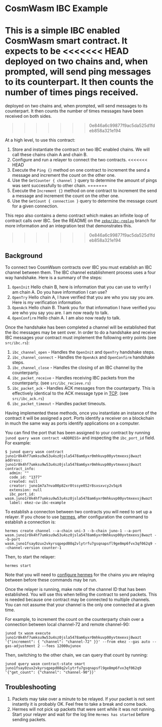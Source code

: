 # CosmWasm IBC Example

This is a simple IBC enabled CosmWasm smart contract. It expects to be
<<<<<<< HEAD
deployed on two chains and, when prompted, will send ping messages to its
counterpart. It then counts the number of times pings received.
=======
deployed on two chains and, when prompted, will send messages to its
counterpart. It then counts the number of times messages have been
received on both sides.
>>>>>>> 0e846a6c99877f9ac5da525d1fdeb858a321e194

At a high level, to use this contract:

1. Store and instantiate the contract on two IBC enabled chains. We
   will call these chains chain A and chain B.
2. Configure and run a relayer to connect the two contracts.
<<<<<<< HEAD
3. Execute the `Ping {}` method on one contract to increment the
   send a message and increment the count on the other one.
4. Use the `GetCounter { channel }` query to determine the amount of pings was
   sent successfully to other chain.
=======
3. Execute the `Increment {}` method on one contract to increment the
   send a message and increment the count on the other one.
4. Use the `GetCount { connection }` query to determine the message
   count for a given connection.

This repo also contains a demo contract which makes an infinite loop
of contract calls over IBC. See the README on the
[`zeke/ibc-replay`](https://github.com/ezekiiel/cw-ibc-example/tree/zeke/ibc-replay)
branch for more information and an integration test that demonstrates
this.
>>>>>>> 0e846a6c99877f9ac5da525d1fdeb858a321e194

## Background

To connect two CosmWasm contracts over IBC you must establish an IBC
channel between them. The IBC channel establishment process uses a
four way handshake. Here is a summary of the steps:

1. `OpenInit` Hello chain B, here is information that you can use to
   verify I am chain A. Do you have information I can use?
2. `OpenTry` Hello chain A, I have verified that you are who you say
   you are. Here is my verification information.
3. `OpenAck` Hello chain B. Thank you for that information I have
   verified you are who you say you are. I am now ready to talk.
4. `OpenConfirm` Hello chain A. I am also now ready to talk.

Once the handshake has been completed a channel will be established
that the ibc messages may be sent over. In order to do a handshake and
receive IBC messages your contract must implement the following entry
points (see `src/ibc.rs`):

1. `ibc_channel_open` - Handles the `OpenInit` and `OpenTry` handshake
   steps.
2. `ibc_channel_connect` - Handles the `OpenAck` and `OpenConfirm`
   handshake steps.
3. `ibc_channel_close` - Handles the closing of an IBC channel by the
   counterparty.
4. `ibc_packet_receive` - Handles receiving IBC packets from the
   counterparty. (see `src/ibc_recieve.rs`)
5. `ibc_packet_ack` - Handles ACK messages from the countarparty. This
   is effectively identical to the ACK message type in
   [TCP](https://developer.mozilla.org/en-US/docs/Glossary/TCP_handshake).
   (see `src/ibc_ack.rs`)
6. `ibc_packet_timeout` - Handles packet timeouts.

Having implemented these methods, once you instantiate an instance of
the contract it will be assigned a port. Ports identify a receiver on
a blockchain in much the same way as ports identify applications on a
computer.

You can find the port that has been assigned to your contract by
running `junod query wasm contract <ADDRESS>` and inspecting the
`ibc_port_id` field. For example:

```
$ junod query wasm contract juno1r8k4hf7umksu9w53u4sz0jsla5478am6yxr0mhkuvp00yvtmxexsj8wazt
address: juno1r8k4hf7umksu9w53u4sz0jsla5478am6yxr0mhkuvp00yvtmxexsj8wazt
contract_info:
  admin: ""
  code_id: "1377"
  created: null
  creator: juno1m7a7nva00p82xr0tssye052r8sxsxvcy2v5qz6
  extension: null
  ibc_port_id: wasm.juno1r8k4hf7umksu9w53u4sz0jsla5478am6yxr0mhkuvp00yvtmxexsj8wazt
  label: ekez-cw-ibc-example
```

To establish a connecton between two contracts you will need to set
up a relayer. If you chose to use
[hermes](https://hermes.informal.systems), after configuration the
command to establish a connection is:

```
hermes create channel --a-chain uni-3 --b-chain juno-1 --a-port wasm.juno1r8k4hf7umksu9w53u4sz0jsla5478am6yxr0mhkuvp00yvtmxexsj8wazt --b-port wasm.juno1fsay0zux2vkyrsqpepd08q2vlytrfu7gsqnapsfl9ge8mp6fvx3qf062q9 --channel-version counter-1
```

Then, to start the relayer:

```
hermes start
```

Note that you will need to [configure
hermes](https://hermes.informal.systems/config.html) for the chains
you are relaying between before these commands may be run.

Once the relayer is running, make note of the channel ID that has been
established. You will use this when telling the contract to send
packets. This is needed because one contract may be connected to
multiple channels. You can not assume that your channel is the only
one connected at a given time.

For example, to increment the count on the counterparty chain over a connection between local
channel-72 and remote channel-90:

```
junod tx wasm execute juno1r8k4hf7umksu9w53u4sz0jsla5478am6yxr0mhkuvp00yvtmxexsj8wazt '{"increment": { "channel": "channel-72" }}' --from ekez --gas auto --gas-adjustment 2 --fees 12000ujunox
```

Then, switching to the other chain, we can query that count by
running:

```
junod query wasm contract-state smart juno1fsay0zux2vkyrsqpepd08q2vlytrfu7gsqnapsfl9ge8mp6fvx3qf062q9 '{"get_count": {"channel": "channel-90"}}'
```

## Troubleshooting

1. Packets may take over a minute to be relayed. If your packet is not
   sent instantly it is probably OK. Feel free to take a break and
   come back.
2. Hermes will not pick up packets that were sent while it was not
   running. Start your relayer and wait for the log line `Hermes has
   started` before sending packets.
